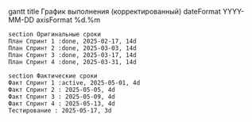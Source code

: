gantt
    title График выполнения (корректированный)
    dateFormat  YYYY-MM-DD
    axisFormat %d.%m
    
    section Оригинальные сроки
    План Спринт 1 :done, 2025-02-17, 14d
    План Спринт 2 :done, 2025-03-03, 14d
    План Спринт 3 :done, 2025-03-17, 14d
    План Спринт 4 :done, 2025-03-31, 14d
    
    section Фактические сроки
    Факт Спринт 1 :active, 2025-05-01, 4d
    Факт Спринт 2 : 2025-05-05, 4d
    Факт Спринт 3 : 2025-05-09, 4d
    Факт Спринт 4 : 2025-05-13, 4d
    Тестирование : 2025-05-17, 3d
